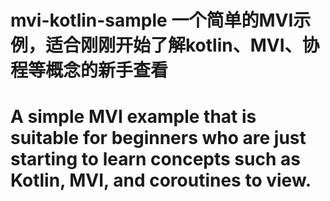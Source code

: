 # mvi-kotlin-sample 一个简单的MVI示例，适合刚刚开始了解kotlin、MVI、协程等概念的新手查看
# A simple MVI example that is suitable for beginners who are just starting to learn concepts such as Kotlin, MVI, and coroutines to view.
